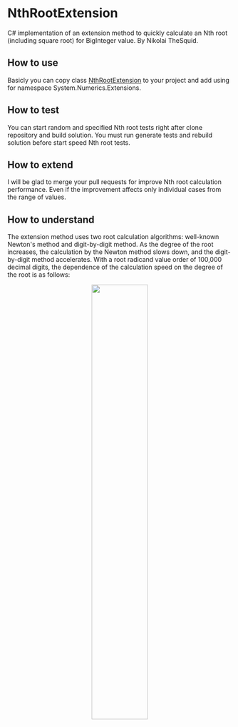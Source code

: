 # NthRootExtension
C# implementation of an extension method to quickly calculate an Nth root (including square root) for BigInteger value. By Nikolai TheSquid.

## How to use
Basicly you can copy class [NthRootExtension](System.Numerics.Extensions/NthRootExtension.cs) to your project and add using for namespace System.Numerics.Extensions.

## How to test
You can start random and specified Nth root tests right after clone repository and build solution. You must run generate tests and rebuild solution before start speed Nth root tests.

## How to extend
I will be glad to merge your pull requests for improve Nth root calculation performance. Even if the improvement affects only individual cases from the range of values.

## How to understand
The extension method uses two root calculation algorithms: well-known Newton's method and digit-by-digit method. As the degree of the root increases, the calculation by the Newton method slows down, and the digit-by-digit method accelerates. With a root radicand value order of 100,000 decimal digits, the dependence of the calculation speed on the degree of the root is as follows:

<p align="center">
  <img width="50%" height="50%" src="https://github.com/TheSquidCombatant/NthRootExtension/assets/102874947/6d63160a-b02c-40dd-85b9-43f7b5f8c9e3.jpg"/>
</p>
